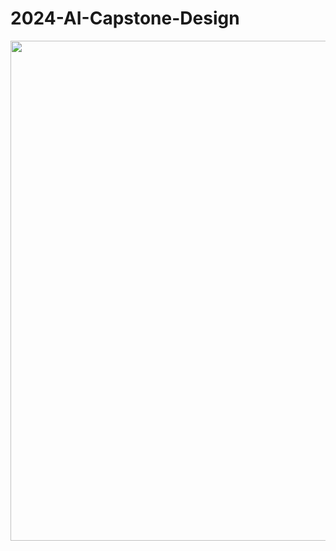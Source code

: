 # 2024-AI-Capstone-Design


<img src="https://github.com/user-attachments/assets/37b5883e-19c7-4c5e-9c62-975368132260"  width="600" height="800"/>
